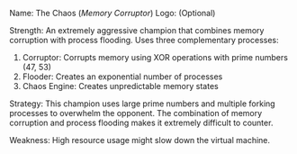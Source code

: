 Name: The Chaos (*Memory Corruptor*)
Logo: (Optional)

Strength: An extremely aggressive champion that combines memory corruption with process flooding. Uses three complementary processes:
1. Corruptor: Corrupts memory using XOR operations with prime numbers (47, 53)
2. Flooder: Creates an exponential number of processes
3. Chaos Engine: Creates unpredictable memory states

Strategy: This champion uses large prime numbers and multiple forking processes to overwhelm the opponent. The combination of memory corruption and process flooding makes it extremely difficult to counter.

Weakness: High resource usage might slow down the virtual machine.
